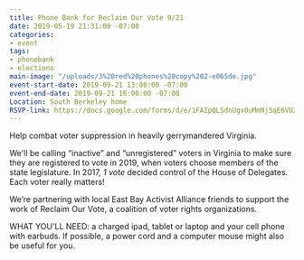 ```yaml
---
title: Phone Bank for Reclaim Our Vote 9/21
date: 2019-05-19 21:31:00 -07:00
categories:
- event
tags:
- phonebank
- elections
main-image: "/uploads/3%20red%20phones%20copy%202-e065de.jpg"
event-start-date: 2019-09-21 13:00:00 -07:00
event-end-date: 2019-09-21 16:00:00 -07:00
Location: South Berkeley home
RSVP-link: https://docs.google.com/forms/d/e/1FAIpQLSdnUgv0uMmNj5qE6VUZItrVvUAdRI_qS_yHsbe0g5TKFquxNA/viewform
---
```


Help combat voter suppression in heavily gerrymandered Virginia.

We'll be calling “inactive” and “unregistered” voters in Virginia to make sure they are registered to vote in 2019, when voters choose members of the state legislature. In 2017, *1 vote* decided control of the House of Delegates. Each voter really matters!

We’re partnering with local East Bay Activist Alliance friends to support the work of Reclaim Our Vote, a coalition of voter rights organizations.

WHAT YOU'LL NEED: a charged ipad, tablet or laptop and your cell phone with earbuds. If possible, a power cord and a computer mouse might also be useful for you.